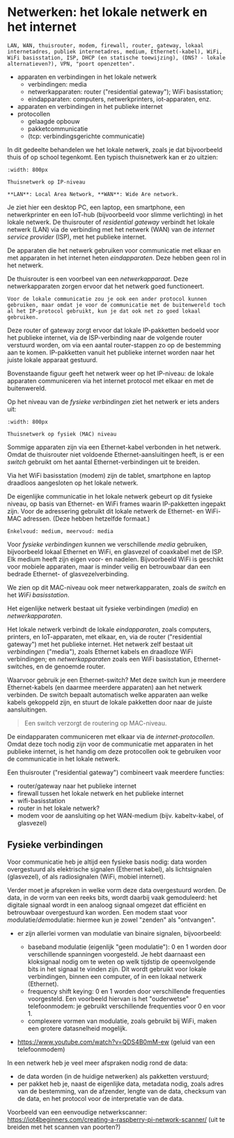 # Netwerken: het lokale netwerk en het internet

```{admonition} Concepten
LAN, WAN, thuisrouter, modem, firewall, router, gateway, lokaal internetadres, publiek internetadres, medium, Ethernet(-kabel), WiFi, WiFi basisstation, ISP, DHCP (en statische toewijzing), (DNS? - lokale alternatieven?), VPN, "poort openzetten".

```

* apparaten en verbindingen in het lokale netwerk
    * verbindingen: media
    * netwerkapparaten: router ("residential gateway"); WiFi basisstation; 
    * eindapparaten: computers, netwerkprinters, iot-apparaten, enz.
* apparaten en verbindingen in het publieke internet
* protocollen
    * gelaagde opbouw
    * pakketcommunicatie
    * (tcp: verbindingsgerichte communicatie)
    
In dit gedeelte behandelen we het lokale netwerk, zoals je dat bijvoorbeeld thuis of op school tegenkomt. 
Een typisch thuisnetwerk kan er zo uitzien:

```{figure} images/ip-lan.png
:width: 800px

Thuisnetwerk op IP-niveau
```

```{margin}
**LAN**: Local Area Network, **WAN**: Wide Are network.
```

Je ziet hier een desktop PC, een laptop, een smartphone, een netwerkprinter en een IoT-hub (bijvoorbeeld voor slimme verlichting) in het lokale netwerk. De thuisrouter of *residential gateway* verbindt het lokale netwerk (LAN) via de verbinding met het netwerk (WAN) van de *internet service provider* (ISP), met het publieke internet.

De apparaten die het netwerk gebruiken voor communicatie met elkaar en met apparaten in het internet heten *eindapparaten*. Deze hebben geen rol in het netwerk.

De thuisrouter is een voorbeel van een *netwerkapparaat*. Deze netwerkapparaten zorgen ervoor dat het netwerk goed functioneert.


```{margin} 
Voor de lokale communicatie zou je ook een ander protocol kunnen gebruiken, maar omdat je voor de communicatie met de buitenwereld toch al het IP-protocol gebruikt, kun je dat ook net zo goed lokaal gebruiken.
```

Deze router of gateway zorgt ervoor dat lokale IP-pakketten bedoeld voor het publieke internet, via de ISP-verbinding naar de volgende router verstuurd worden, om via een aantal router-stappen zo op de bestemming aan te komen.
IP-pakketten vanuit het publieke internet worden naar het juiste lokale apparaat gestuurd.

Bovenstaande figuur geeft het netwerk weer op het IP-niveau: de lokale apparaten communiceren via het internet protocol met elkaar en met de buitenwereld.

Op het niveau van de *fysieke verbindingen* ziet het netwerk er iets anders uit:

```{figure} images/mac-lan.png
:width: 800px

Thuisnetwerk op fysiek (MAC) niveau
```

Sommige apparaten zijn via een Ethernet-kabel verbonden in het netwerk.
Omdat de thuisrouter niet voldoende Ethernet-aansluitingen heeft, is er een *switch* gebruikt om het aantal Ethernet-verbindingen uit te breiden.

Via het WiFi basisstation (modem) zijn de tablet, smartphone en laptop draadloos aangesloten op het lokale netwerk.

De eigenlijke communicatie in het lokale netwerk gebeurt op dit fysieke niveau, op basis van Ethernet- en WiFi frames waarin IP-pakketten ingepakt zijn.
Voor de adressering gebruikt dit lokale netwerk de Ethernet- en WiFi-MAC adressen. (Deze hebben hetzelfde formaat.)

```{margin}
Enkelvoud: medium, meervoud: media
```

Voor *fysieke verbindingen* kunnen we verschillende *media* gebruiken, bijvoorbeeld lokaal Ethernet en WiFi, en glasvezel of coaxkabel met de ISP.
Elk medium heeft zijn eigen voor- en nadelen. Bijvoorbeeld WiFi is geschikt voor mobiele apparaten, maar is minder veilig en betrouwbaar dan een bedrade Ethernet- of glasvezelverbinding. 

We zien op dit MAC-niveau ook meer netwerkapparaten, zoals de *switch* en het *WiFi basisstation*.

Het eigenlijke netwerk bestaat uit fysieke verbindingen (*media*) en *netwerkapparaten*.



Het lokale netwerk verbindt de lokale *eindapparaten*, zoals computers, printers, en IoT-apparaten, met elkaar, en, via de router ("residential gateway") met het publieke internet.
Het netwerk zelf bestaat uit *verbindingen* ("media"), zoals Ethernet kabels en draadloze WiFi verbindingen; en *netwerkapparaten* zoals een WiFi basisstation, Ethernet-switches, en de genoemde router.

Waarvoor gebruik je een Ethernet-switch? Met deze switch kun je meerdere Ethernet-kabels (en daarmee meerdere apparaten) aan het netwerk verbinden. De switch bepaalt automatisch welke apparaten aan welke kabels gekoppeld zijn, en stuurt de lokale pakketten  door naar de juiste aansluitingen.

> Een switch verzorgt de routering op MAC-niveau.

De eindapparaten communiceren met elkaar via de *internet-protocollen*.
Omdat deze toch nodig zijn voor de communicatie met apparaten in het publieke internet,
is het handig om deze protocollen ook te gebruiken voor de communicatie in het lokale netwerk.

Een thuisrouter ("residential gateway") combineert vaak meerdere functies:

* router/gateway naar het publieke internet
* firewall tussen het lokale netwerk en het publieke internet
* wifi-basisstation
* router in het lokale netwerk?
* modem voor de aansluiting op het WAN-medium (bijv. kabeltv-kabel, of glasvezel)

## Fysieke verbindingen

Voor communicatie heb je altijd een fysieke basis nodig: data worden overgestuurd als elektrische signalen (Ethernet kabel), als lichtsignalen (glasvezel), of als radiosignalen (WiFi, mobiel internet). 

Verder moet je afspreken in welke vorm deze data overgestuurd worden. De data, in de vorm van een reeks bits, wordt daarbij vaak gemoduleerd: het digitale signaal wordt in een analoog signaal omgezet dat efficiënt en betrouwbaar overgestuurd kan worden. Een modem staat voor *mo*dulatie/*dem*odulatie: hiermee kun je zowel "zenden" als "ontvangen".

* er zijn allerlei vormen van modulatie van binaire signalen, bijvoorbeeld:
    * baseband modulatie (eigenlijk "geen modulatie"): 0 en 1 worden door verschillende spanningen voorgesteld. Je hebt daarnaast een kloksignaal nodig om te weten op welk tijdstip de opeenvolgende bits in het signaal te vinden zijn. Dit wordt gebruikt voor lokale verbindingen, binnen een computer, of in een lokaal netwerk (Ethernet).
    * frequency shift keying: 0 en 1 worden door verschillende frequenties voorgesteld. Een voorbeeld hiervan is het "ouderwetse" telefoonmodem: je gebruikt verschillende frequenties voor 0 en voor 1.
    * complexere vormen van modulatie, zoals gebruikt bij WiFi, maken een grotere datasnelheid mogelijk.
    
* https://www.youtube.com/watch?v=QDS4B0mM-ew (geluid van een telefoonmodem)

In een netwerk heb je veel meer afspraken nodig rond de data:

* de data worden (in de huidige netwerken) als pakketten verstuurd;
* per pakket heb je, naast de eigenlijke data, metadata nodig, zoals adres van de bestemming, van de afzender, lengte van de data, checksum van de data, en het protocol voor de interpretatie van de data.

Voorbeeld van een eenvoudige netwerkscanner: https://iot4beginners.com/creating-a-raspberry-pi-network-scanner/ (uit te breiden met het scannen van poorten?)



```{tableofcontents}
```
